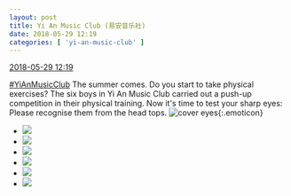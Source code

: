 ```yaml
---
layout: post
title: Yi An Music Club (易安音乐社)
date: 2018-05-29 12:19
categories: [ 'yi-an-music-club' ]
---
```


<div class="weibo-info">
  <a href="https://weibo.com/6094546964/GiSlRsS9o">2018-05-29 12:19</a>
</div>

[#YiAnMusicClub](https://weibo.com/p/100808beae2e3e05b17b64f63ebedca39f19b2/super_index) The summer comes. Do you start to take physical exercises? The six boys in Yi An Music Club carried out a push-up competition in their physical training. Now it's time to test your sharp eyes: Please recognise them from the head tops. ![cover eyes](https://img.t.sinajs.cn/t4/appstyle/expression/ext/normal/10/2018new_wu_org.png){:.emoticon}

<!-- more -->

<ul class="weibo-pic-list-2">
  <li class="weibo-pic">
    <a href="//wx3.sinaimg.cn/mw690/006Es64Aly1frs25mtqeyj33vc2kwu0x.jpg"><img src="//wx3.sinaimg.cn/thumb150/006Es64Aly1frs25mtqeyj33vc2kwu0x.jpg"/></a>
  </li>
  <li class="weibo-pic">
    <a href="//wx4.sinaimg.cn/mw690/006Es64Aly1frs25nwg0rj33vc2kvkjl.jpg"><img src="//wx4.sinaimg.cn/thumb150/006Es64Aly1frs25nwg0rj33vc2kvkjl.jpg"/></a>
  </li>
  <li class="weibo-pic">
    <a href="//wx2.sinaimg.cn/mw690/006Es64Aly1frs25phf21j33vc2kwhdt.jpg"><img src="//wx2.sinaimg.cn/thumb150/006Es64Aly1frs25phf21j33vc2kwhdt.jpg"/></a>
  </li>
  <li class="weibo-pic">
    <a href="//wx4.sinaimg.cn/mw690/006Es64Aly1frs25qacs2j33vc2kwx6p.jpg"><img src="//wx4.sinaimg.cn/thumb150/006Es64Aly1frs25qacs2j33vc2kwx6p.jpg"/></a>
  </li>
  <li class="weibo-pic">
    <a href="//wx3.sinaimg.cn/mw690/006Es64Aly1frs25rcmz9j33vc2kwnpd.jpg"><img src="//wx3.sinaimg.cn/thumb150/006Es64Aly1frs25rcmz9j33vc2kwnpd.jpg"/></a>
  </li>
  <li class="weibo-pic">
    <a href="//wx2.sinaimg.cn/mw690/006Es64Aly1frs25slhtsj33vc2kwe81.jpg"><img src="//wx2.sinaimg.cn/thumb150/006Es64Aly1frs25slhtsj33vc2kwe81.jpg"/></a>
  </li>
</ul>
